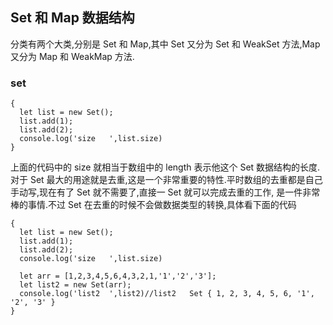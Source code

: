 ## Set 和 Map 数据结构    
分类有两个大类,分别是 Set 和 Map,其中 Set 又分为 Set 和 WeakSet 方法,Map 又分为 Map 和 WeakMap 方法.    
### set   
	{
	  let list = new Set();
	  list.add(1);
	  list.add(2);
	  console.log('size   ',list.size)
	}
上面的代码中的 size 就相当于数组中的 length 表示他这个 Set 数据结构的长度.   
对于 Set 最大的用途就是去重,这是一个非常重要的特性.平时数组的去重都是自己手动写,现在有了 Set 就不需要了,直接一 Set 就可以完成去重的工作, 是一件非常棒的事情.不过 Set 在去重的时候不会做数据类型的转换,具体看下面的代码   

	{
	  let list = new Set();
	  list.add(1);
	  list.add(2);
	  console.log('size   ',list.size)
	
	  let arr = [1,2,3,4,5,6,4,3,2,1,'1','2','3'];
	  let list2 = new Set(arr);
	  console.log('list2  ',list2)//list2   Set { 1, 2, 3, 4, 5, 6, '1', '2', '3' }
	}
